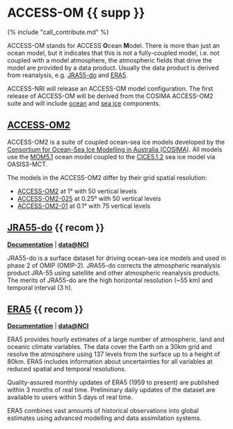 
# ACCESS-OM {{ supp }}

{% include "call_contribute.md" %}

ACCESS-OM stands for ACCESS **O**cean **M**odel. There is more than just an ocean model, but it indicates that this is not a fully-coupled model, i.e. not coupled with a model atmosphere, the atmospheric fields that drive the model are provided by a data product. Usually the data product is derived from reanalysis, e.g. [JRA55-do](#jra55-do) and [ERA5](#era5).

ACCESS-NRI will release an ACCESS-OM model configuration. The first release of ACCESS-OM will be derived from the COSIMA ACCESS-OM2 suite and will include [ocean] and [sea ice] components.

## [ACCESS-OM2][COSIMA-models]

ACCESS-OM2 is a suite of coupled ocean-sea ice models developed by the [Consortium for Ocean-Sea Ice Modelling in Australia (COSIMA)][COSIMA]. All models use the [MOM5.1][MOM5.1] ocean model coupled to the [CICE5.1.2][CICE5.1.2] sea ice model via OASIS3-MCT.

The models in the ACCESS-OM2 differ by their grid spatial resolution:

 - [ACCESS-OM2][ACCESS-OM2] at 1° with 50 vertical levels
 - [ACCESS-OM2-025][ACCESS-OM2-025] at 0.25° with 50 vertical levels
 - [ACCESS-OM2-01][ACCESS-OM2-01] at 0.1° with 75 vertical levels

## [JRA55-do]  {{ recom }}

[**Documentation**][JRA55-do-doc] |
[**data@NCI**][JRA55-do-NCI]

JRA55-do is a surface dataset for driving ocean-sea ice models and used in phase 2 of OMIP (OMIP-2). JRA55-do corrects the atmospheric reanalysis product JRA-55 using satellite and other atmospheric reanalysis products. The merits of JRA55-do are the high horizontal resolution (~55 km) and temporal interval (3 h).


## [ERA5]  {{ recom }}

[**Documentation**][ERA5-doc] |
[**data@NCI**][ERA5-NCI]

ERA5 provides hourly estimates of a large number of atmospheric, land and oceanic climate variables. The data cover the Earth on a 30km grid and resolve the atmosphere using 137 levels from the surface up to a height of 80km. ERA5 includes information about uncertainties for all variables at reduced spatial and temporal resolutions.

Quality-assured monthly updates of ERA5 (1959 to present) are published within 3 months of real time. Preliminary daily updates of the dataset are available to users within 5 days of real time.

ERA5 combines vast amounts of historical observations into global estimates using advanced modelling and data assimilation systems.

[ocean]: https://access-hive.github.io/website/pr-preview/pr-157/model_components/ocean/
[sea ice]: https://access-hive.github.io/website/pr-preview/pr-157/model_components/sea-ice/

[COSIMA]: http://cosima.org.au/
[COSIMA-models]: http://cosima.org.au/index.php/models/
[MOM5.1]: https://mom-ocean.github.io/
[CICE5.1.2]: https://github.com/CICE-Consortium/CICE-svn-trunk/tree/cice-5.1.2
[ACCESS-OM2]: http://cosima.org.au/index.php/models/access-om2/
[ACCESS-OM2-025]: http://cosima.org.au/index.php/models/access-om2-025/
[ACCESS-OM2-01]: http://cosima.org.au/index.php/models/access-om2-01-2/

[JRA55-do]: https://climate.mri-jma.go.jp/pub/ocean/JRA55-do/
[JRA55-do-doc]: https://climate.mri-jma.go.jp/pub/ocean/JRA55-do/docs/v1_5-manual/User_manual_jra55_do_v1_5.pdf
[JRA55-do-NCI]: http://climate-cms.wikis.unsw.edu.au/JRA55-do

[ERA5]: https://www.ecmwf.int/en/forecasts/datasets/reanalysis-datasets/era5 
[ERA5-doc]: https://confluence.ecmwf.int/display/CKB/ERA5%3A+data+documentation
[ERA5-NCI]: https://opus.nci.org.au/display/ERA5/ERA5+Community+Home 
